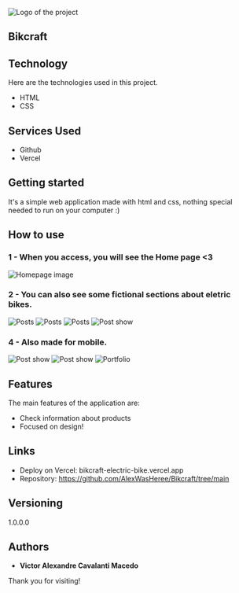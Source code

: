 ![Logo of the project]()

## Bikcraft

## Technology

Here are the technologies used in this project.

- HTML
- CSS

## Services Used

- Github
- Vercel

## Getting started

It's a simple web application made with html and css, nothing special needed to run on your computer :)

## How to use

### 1 - When you access, you will see the Home page <3

![Homepage image](https://github.com/AlexWasHeree/Bikcraft/public/readme/intro.png)

### 2 - You can also see some fictional sections about eletric bikes.

![Posts](https://github.com/AlexWasHeree/Bikcraft/public/readme/section_1.png)
![Posts](https://github.com/AlexWasHeree/Bikcraft/public/readme/section_2.png)
![Posts](https://github.com/AlexWasHeree/Bikcraft/public/readme/section_3.png)
![Post show](https://github.com/AlexWasHeree/Bikcraft/public/readme/gif_home.gif)

### 4 - Also made for mobile.

![Post show](https://github.com/AlexWasHeree/Bikcraft/public/readme/intro_mobile.png)
![Post show](https://github.com/AlexWasHeree/Bikcraft/public/readme/section_1_mobile.png)
![Portfolio](https://github.com/AlexWasHeree/Bikcraft/public/readme/gif_mobile.gif)

## Features

The main features of the application are:

- Check information about products
- Focused on design!

## Links

- Deploy on Vercel: bikcraft-electric-bike.vercel.app
- Repository: https://github.com/AlexWasHeree/Bikcraft/tree/main

## Versioning

1.0.0.0

## Authors

- **Victor Alexandre Cavalanti Macedo**

Thank you for visiting!
